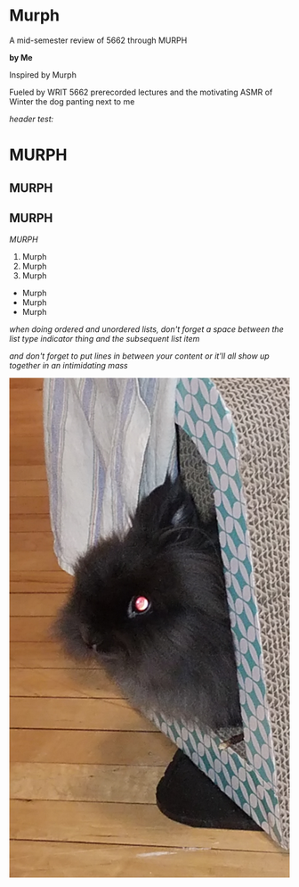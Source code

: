 # Murph
A mid-semester review of 5662 through MURPH

**by Me**

Inspired by Murph

Fueled by WRIT 5662 prerecorded lectures and the motivating ASMR of Winter the dog panting next to me


*header test:*

MURPH
=====
MURPH
-----
MURPH
-----

*MURPH*

1. Murph
2. Murph
3. Murph
* Murph
* Murph
* Murph

*when doing ordered and unordered lists, don't forget a space between the list type indicator thing and the subsequent list item*

*and don't forget to put lines in between your content or it'll all show up together in an intimidating mass*

![picture of MURPH, a fluffy black rabbit in profile peeking his head out of a hollow corrugated cardboard cube. His eye is reflecting a glowing red color from the camera flash. He looks up to no good.](murph.jpg)

